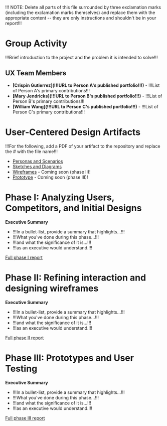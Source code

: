 !!! NOTE: Delete all parts of this file surrounded by three exclamation marks (including the exclamation marks themselves) and replace them with the appropriate content -- they are only instructions and shouldn't be in your report!!!

# Group Activity

!!!Brief introduction to the project and the problem it is intended to solve!!!

## UX Team Members

* **[Crispin Gutierrez](!!!URL to Person A's published portfolio!!!)** - !!!List of Person A's primary contributions!!!
* **[Mary Jendricks](!!!URL to Person B's published portfolio!!!)** - !!!List of Person B's primary contributions!!!
* **[William Wang](!!!URL to Person C's published portfolio!!!)** - !!!List of Person C's primary contributions!!!

# User-Centered Design Artifacts
 
!!!For the following, add a PDF of your artifact to the repository and replace the # with the file name!!!
* [Personas and Scenarios](personas/x06_Personas_and_Scenarios.pdf)
* [Sketches and Diagrams](sketches/)
* [Wireframes](#) - Coming soon (phase II)!
* [Prototype](#) - Coming soon (phase III)!

# Phase I: Analyzing Users, Competitors, and Initial Designs

**Executive Summary**

* !!!In a bullet-list, provide a summary that highlights...!!!
* !!!What you've done during this phase...!!!
* !!!and what the significance of it is...!!!
* !!!as an executive would understand.!!!

[Full phase I report](phaseI/)

# Phase II: Refining interaction and designing wireframes

**Executive Summary**

* !!!In a bullet-list, provide a summary that highlights...!!!
* !!!What you've done during this phase...!!!
* !!!and what the significance of it is...!!!
* !!!as an executive would understand.!!!

[Full phase II report](phaseII/)

# Phase III: Prototypes and User Testing

**Executive Summary**

* !!!In a bullet-list, provide a summary that highlights...!!!
* !!!What you've done during this phase...!!!
* !!!and what the significance of it is...!!!
* !!!as an executive would understand.!!!

[Full phase III report](phaseIII/)
